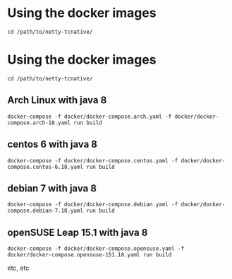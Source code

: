 # Using the docker images

```
cd /path/to/netty-tcnative/
```
# Using the docker images

```
cd /path/to/netty-tcnative/
```

## Arch Linux with java 8

```
docker-compose -f docker/docker-compose.arch.yaml -f docker/docker-compose.arch-18.yaml run build
```

## centos 6 with java 8

```
docker-compose -f docker/docker-compose.centos.yaml -f docker/docker-compose.centos-6.18.yaml run build
```

## debian 7 with java 8

```
docker-compose -f docker/docker-compose.debian.yaml -f docker/docker-compose.debian-7.18.yaml run build
```

## openSUSE Leap 15.1 with java 8

```
docker-compose -f docker/docker-compose.opensuse.yaml -f docker/docker-compose.opensuse-151.18.yaml run build
```

etc, etc

